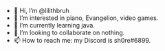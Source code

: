 - 👋 Hi, I’m @lilithbruh
- 👀 I’m interested in piano, Evangelion, video games.
- 🌱 I’m currently learning java.
- 💞️ I’m looking to collaborate on nothing.
- 📫 How to reach me: my Discord is sh0re#6899.
